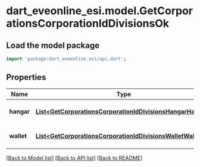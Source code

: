 # dart_eveonline_esi.model.GetCorporationsCorporationIdDivisionsOk

## Load the model package
```dart
import 'package:dart_eveonline_esi/api.dart';
```

## Properties
Name | Type | Description | Notes
------------ | ------------- | ------------- | -------------
**hangar** | [**List&lt;GetCorporationsCorporationIdDivisionsHangarHangar&gt;**](GetCorporationsCorporationIdDivisionsHangarHangar.md) | hangar array | [optional] [default to []]
**wallet** | [**List&lt;GetCorporationsCorporationIdDivisionsWalletWallet&gt;**](GetCorporationsCorporationIdDivisionsWalletWallet.md) | wallet array | [optional] [default to []]

[[Back to Model list]](../README.md#documentation-for-models) [[Back to API list]](../README.md#documentation-for-api-endpoints) [[Back to README]](../README.md)


